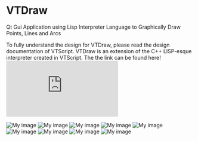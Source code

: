# VTDraw
Qt Gui Application using Lisp Interpreter Language to Graphically Draw Points, Lines and Arcs

To fully understand the design for VTDraw, please read the design documentation of VTScript. VTDraw is an extension of the C++ LISP-esque interpreter created in VTScript. The the link can be found here!
![a link](https://github.com/shashwb/VTScript/blob/master/README.md)


![My image](https://user-images.githubusercontent.com/7054302/27883170-a404ee1c-619d-11e7-9874-80d7b5ec5e49.png)
![My image](https://user-images.githubusercontent.com/7054302/27883173-a707e5ba-619d-11e7-9933-0222782e1ed7.png)
![My image](https://user-images.githubusercontent.com/7054302/27883175-a9aef09c-619d-11e7-83f2-e036b872a1ce.png)
![My image](https://user-images.githubusercontent.com/7054302/27883179-ab92a278-619d-11e7-9438-d7ef0cd0586f.png)
![My image](https://user-images.githubusercontent.com/7054302/27883190-af7688fa-619d-11e7-898c-d413c0086c17.png)
![My image](https://user-images.githubusercontent.com/7054302/27883193-b0f376ac-619d-11e7-9e25-54559af6802a.png)
![My image](https://user-images.githubusercontent.com/7054302/27883194-b21a7bc0-619d-11e7-8c5a-ed4856d92bce.png)
![My image](https://user-images.githubusercontent.com/7054302/27883196-b32c7dce-619d-11e7-9fdb-3d4fd1845b43.png)
![My image](https://user-images.githubusercontent.com/7054302/27883200-b7e15902-619d-11e7-8243-10819b5e523e.png)
